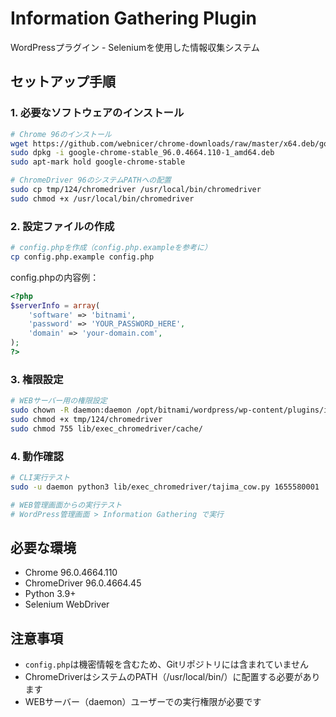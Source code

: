 # Information Gathering Plugin

WordPressプラグイン - Seleniumを使用した情報収集システム

## セットアップ手順

### 1. 必要なソフトウェアのインストール

```bash
# Chrome 96のインストール
wget https://github.com/webnicer/chrome-downloads/raw/master/x64.deb/google-chrome-stable_96.0.4664.110-1_amd64.deb
sudo dpkg -i google-chrome-stable_96.0.4664.110-1_amd64.deb
sudo apt-mark hold google-chrome-stable

# ChromeDriver 96のシステムPATHへの配置
sudo cp tmp/124/chromedriver /usr/local/bin/chromedriver
sudo chmod +x /usr/local/bin/chromedriver
```

### 2. 設定ファイルの作成

```bash
# config.phpを作成（config.php.exampleを参考に）
cp config.php.example config.php
```

config.phpの内容例：
```php
<?php
$serverInfo = array(
    'software' => 'bitnami',
    'password' => 'YOUR_PASSWORD_HERE',
    'domain' => 'your-domain.com',
);
?>
```

### 3. 権限設定

```bash
# WEBサーバー用の権限設定
sudo chown -R daemon:daemon /opt/bitnami/wordpress/wp-content/plugins/information-gathering/
sudo chmod +x tmp/124/chromedriver
sudo chmod 755 lib/exec_chromedriver/cache/
```

### 4. 動作確認

```bash
# CLI実行テスト
sudo -u daemon python3 lib/exec_chromedriver/tajima_cow.py 1655580001

# WEB管理画面からの実行テスト
# WordPress管理画面 > Information Gathering で実行
```

## 必要な環境

- Chrome 96.0.4664.110
- ChromeDriver 96.0.4664.45
- Python 3.9+
- Selenium WebDriver

## 注意事項

- `config.php`は機密情報を含むため、Gitリポジトリには含まれていません
- ChromeDriverはシステムのPATH（/usr/local/bin/）に配置する必要があります
- WEBサーバー（daemon）ユーザーでの実行権限が必要です
